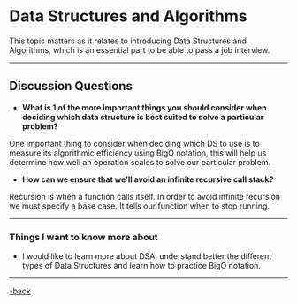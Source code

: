 # Data Structures and Algorithms

This topic matters as it relates to introducing Data Structures and Algorithms, which is an essential part to be able to pass a job interview.

---

## Discussion Questions

* **What is 1 of the more important things you should consider when deciding which data structure is best suited to solve a particular problem?**

One important thing to consider when deciding which DS to use is to measure its algorithmic efficiency using BigO notation, this will help us determine how well an operation scales to solve our particular problem.

* **How can we ensure that we’ll avoid an infinite recursive call stack?**

Recursion is when a function calls itself. In order to avoid infinite recursion we must specify a base case. It tells our function when to stop running.

---

### Things I want to know more about

* I would like to learn more about DSA, understand better the different types of Data Structures and learn how to practice BigO notation.

---

[-back](https://alexriverau.github.io/reading-notes/code401)
